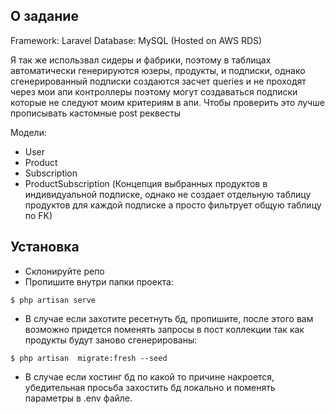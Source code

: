 ## О задание

Framework: Laravel
Database: MySQL (Hosted on AWS RDS)

Я так же использвал сидеры и фабрики, поэтому в таблицах автоматически генерируются юзеры, продукты, и подписки, однако сгенерированный подписки создаются засчет queries и не проходят через мои апи контроллеры поэтому могут создаваться подписки которые не следуют моим критериям в апи. Чтобы проверить это лучше прописывать кастомные post реквесты

Модели:

- User
- Product
- Subscription
- ProductSubscription (Концепция выбранных продуктов в индивидуальной подписке, однако не создает отдельную таблицу продуктов для каждой подписке а просто фильтрует общую таблицу по FK)

## Установка


- Склонируйте репо
- Пропишите внутри папки проекта: 
```
$ php artisan serve
```
- В случае если захотите ресетнуть бд, пропишите, после этого вам возможно придется поменять запросы в пост коллекции так как продукты будут заново сгенерированы:

```
$ php artisan  migrate:fresh --seed
```

- В случае если хостинг бд по какой то причине накроется, убедительная просьба захостить бд локально и поменять параметры в .env файле.





